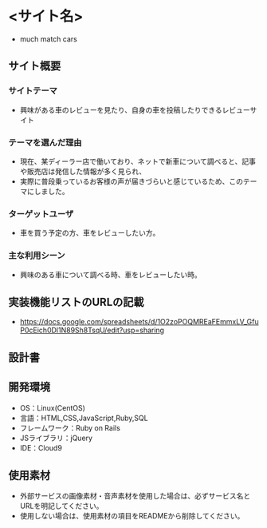 # <サイト名>
- much match cars

## サイト概要

### サイトテーマ
- 興味がある車のレビューを見たり、自身の車を投稿したりできるレビューサイト

### テーマを選んだ理由
- 現在、某ディーラー店で働いており、ネットで新車について調べると、記事や販売店は発信した情報が多く見られ、
- 実際に普段乗っているお客様の声が届きづらいと感じているため、このテーマにしました。

### ターゲットユーザ
- 車を買う予定の方、車をレビューしたい方。

### 主な利用シーン
- 興味のある車について調べる時、車をレビューしたい時。

## 実装機能リストのURLの記載
- https://docs.google.com/spreadsheets/d/1O2zoPOQMREaFEmmxLV_GfuP0cEich0Dl1N89Sh8TsqU/edit?usp=sharing
## 設計書

## 開発環境
- OS：Linux(CentOS)
- 言語：HTML,CSS,JavaScript,Ruby,SQL
- フレームワーク：Ruby on Rails
- JSライブラリ：jQuery
- IDE：Cloud9

## 使用素材
- 外部サービスの画像素材・音声素材を使用した場合は、必ずサービス名とURLを明記してください。
- 使用しない場合は、使用素材の項目をREADMEから削除してください。